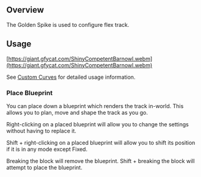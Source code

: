 ## Overview

The Golden Spike is used to configure flex track.

## Usage

[https://giant.gfycat.com/ShinyCompetentBarnowl.webm](https://giant.gfycat.com/ShinyCompetentBarnowl.webm)

See [Custom Curves](immersiverailroading:wiki/en_us/tracks/custom_curves.md) for detailed usage information.


### Place Blueprint
You can place down a blueprint which renders the track in-world.  This allows you to plan, move and shape the track as you go.

Right-clicking on a placed blueprint will allow you to change the settings without having to replace it.

Shift \+ right-clicking on a placed blueprint will allow you to shift its position if it is in any mode except Fixed.

Breaking the block will remove the blueprint.  Shift \+ breaking the block will attempt to place the blueprint.

